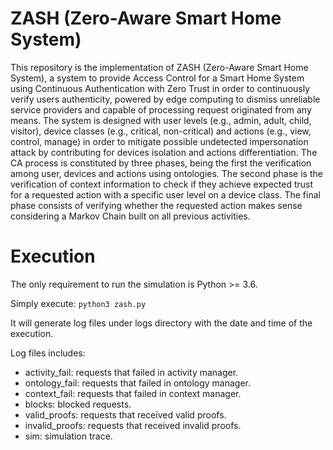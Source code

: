 # ZASH (Zero-Aware Smart Home System)

This repository is the implementation of ZASH (Zero-Aware Smart Home System), a system to provide Access Control for a Smart Home System using Continuous Authentication with Zero Trust in order to continuously verify users authenticity, powered by edge computing to dismiss unreliable service providers and capable of processing request originated from any means. The system is designed with user levels (e.g., admin, adult, child, visitor), device classes (e.g., critical, non-critical) and actions (e.g., view, control, manage) in order to mitigate possible undetected impersonation attack by contributing for devices isolation and actions differentiation. The CA process is constituted by three phases, being the first the verification among user, devices and actions using ontologies. The second phase is the verification of context information to check if they achieve expected trust for a requested action with a specific user level on a device class. The final phase consists of verifying whether the requested action makes sense considering a Markov Chain built on all previous activities.

# Execution

The only requirement to run the simulation is Python >= 3.6.

Simply execute: ```python3 zash.py```

It will generate log files under logs directory with the date and time of the execution.

Log files includes:

- activity_fail: requests that failed in activity manager.
- ontology_fail: requests that failed in ontology manager.
- context_fail: requests that failed in context manager.
- blocks: blocked requests.
- valid_proofs: requests that received valid proofs.
- invalid_proofs: requests that received invalid proofs.
- sim: simulation trace.
